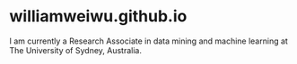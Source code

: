 # williamweiwu.github.io
I am currently a Research Associate in data mining and machine learning at The University of Sydney, Australia.
